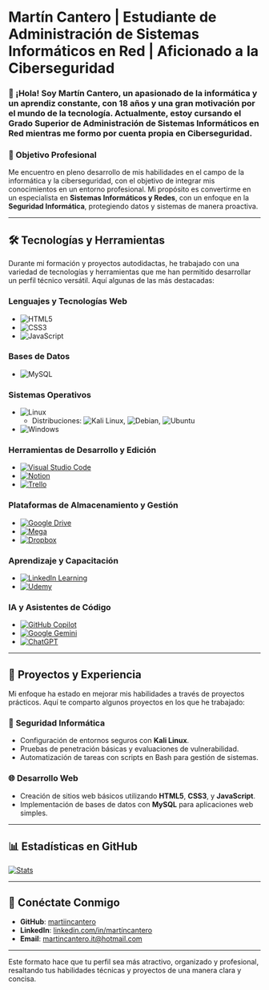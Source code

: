 # Martín Cantero | Estudiante de Administración de Sistemas Informáticos en Red | Aficionado a la Ciberseguridad

### 👋 ¡Hola! Soy Martín Cantero, un apasionado de la informática y un aprendiz constante, con 18 años y una gran motivación por el mundo de la tecnología. Actualmente, estoy cursando el **Grado Superior de Administración de Sistemas Informáticos en Red** mientras me formo por cuenta propia en **Ciberseguridad**. 

### 🚀 Objetivo Profesional
Me encuentro en pleno desarrollo de mis habilidades en el campo de la informática y la ciberseguridad, con el objetivo de integrar mis conocimientos en un entorno profesional. Mi propósito es convertirme en un especialista en **Sistemas Informáticos y Redes**, con un enfoque en la **Seguridad Informática**, protegiendo datos y sistemas de manera proactiva.

---

## 🛠️ Tecnologías y Herramientas

Durante mi formación y proyectos autodidactas, he trabajado con una variedad de tecnologías y herramientas que me han permitido desarrollar un perfil técnico versátil. Aquí algunas de las más destacadas:

### Lenguajes y Tecnologías Web
- ![HTML5](https://img.shields.io/badge/html5-%23E34F26.svg?style=for-the-badge&logo=html5&logoColor=white)  
- ![CSS3](https://img.shields.io/badge/css3-%231572B6.svg?style=for-the-badge&logo=css3&logoColor=white)  
- ![JavaScript](https://img.shields.io/badge/javascript-%23323330.svg?style=for-the-badge&logo=javascript&logoColor=%23F7DF1E)

### Bases de Datos
- ![MySQL](https://img.shields.io/badge/mysql-%2300f.svg?style=for-the-badge&logo=mysql&logoColor=white)

### Sistemas Operativos
- ![Linux](https://img.shields.io/badge/Linux-FCC624?logo=linux&logoColor=black)
  - Distribuciones: ![Kali Linux](https://img.shields.io/badge/Kali%20Linux-557C94?logo=kalilinux&logoColor=fff), ![Debian](https://img.shields.io/badge/Debian-A81D33?logo=debian&logoColor=fff), ![Ubuntu](https://img.shields.io/badge/Ubuntu-E95420?logo=ubuntu&logoColor=white)
- ![Windows](https://custom-icon-badges.demolab.com/badge/Windows-0078D6?logo=windows11&logoColor=white)

### Herramientas de Desarrollo y Edición
- [![Visual Studio Code](https://custom-icon-badges.demolab.com/badge/Visual%20Studio%20Code-0078d7.svg?logo=vsc&logoColor=white)](#)
- [![Notion](https://img.shields.io/badge/Notion-%23000000.svg?style=for-the-badge&logo=notion&logoColor=white)](#)
- [![Trello](https://img.shields.io/badge/Trello-0052CC?logo=trello&logoColor=fff)](#)

### Plataformas de Almacenamiento y Gestión
- [![Google Drive](https://img.shields.io/badge/Google%20Drive-4285F4?logo=googledrive&logoColor=fff)](#)
- [![Mega](https://img.shields.io/badge/Mega-%23D90007.svg?logo=mega&logoColor=white)](#)
- [![Dropbox](https://img.shields.io/badge/Dropbox-0061FF?logo=dropbox&logoColor=fff)](#)

### Aprendizaje y Capacitación
- [![LinkedIn Learning](https://img.shields.io/badge/LinkedIn%20Learning-0A66C2?logo=linkedin&logoColor=fff)](#)
- [![Udemy](https://img.shields.io/badge/Udemy-A435F0?logo=udemy&logoColor=fff)](#)

### IA y Asistentes de Código
- [![GitHub Copilot](https://img.shields.io/badge/GitHub%20Copilot-000?logo=githubcopilot&logoColor=fff)](#)
- [![Google Gemini](https://img.shields.io/badge/Google%20Gemini-886FBF?logo=googlegemini&logoColor=fff)](#)
- [![ChatGPT](https://img.shields.io/badge/ChatGPT-74aa9c?logo=openai&logoColor=white)](#)

---

## 🧠 Proyectos y Experiencia

Mi enfoque ha estado en mejorar mis habilidades a través de proyectos prácticos. Aquí te comparto algunos proyectos en los que he trabajado:

### 🔐 **Seguridad Informática**
- Configuración de entornos seguros con **Kali Linux**.
- Pruebas de penetración básicas y evaluaciones de vulnerabilidad.
- Automatización de tareas con scripts en Bash para gestión de sistemas.

### 🌐 **Desarrollo Web**
- Creación de sitios web básicos utilizando **HTML5**, **CSS3**, y **JavaScript**.
- Implementación de bases de datos con **MySQL** para aplicaciones web simples.

---

## 📊 Estadísticas en GitHub

[![Stats](https://github-readme-stats.vercel.app/api?username=martiincantero&show_icons=true&theme=dark)](https://github.com/martiincantero)

---

## 🤝 Conéctate Conmigo
- **GitHub**: [martiincantero](https://github.com/martiincantero)
- **LinkedIn**: [linkedin.com/in/martíncantero](https://linkedin.com/in/martíncantero)  
- **Email**: martincantero.it@hotmail.com

---

Este formato hace que tu perfil sea más atractivo, organizado y profesional, resaltando tus habilidades técnicas y proyectos de una manera clara y concisa.
